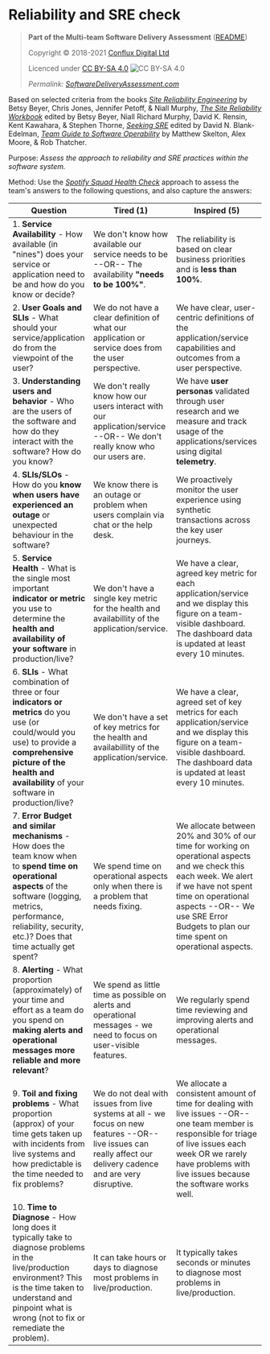 # Reliability and SRE check

> **Part of the Multi-team Software Delivery Assessment** ([README](README.md))
> 
> Copyright © 2018-2021 [Conflux Digital Ltd](https://confluxdigital.net/)
> 
> Licenced under [CC BY-SA 4.0](https://creativecommons.org/licenses/by-sa/4.0/) ![CC BY-SA 4.0](https://licensebuttons.net/l/by-sa/3.0/88x31.png)
>
> _Permalink: [SoftwareDeliveryAssessment.com](http://SoftwareDeliveryAssessment.com/)_ 

Based on selected criteria from the books [_Site Reliability Engineering_](https://sre.google/sre-book/table-of-contents/) by Betsy Beyer, Chris Jones, Jennifer Petoff, & Niall Murphy, [_The Site Reliability Workbook_](https://sre.google/workbook/table-of-contents/) edited by Betsy Beyer, Niall Richard Murphy, David K. Rensin, Kent Kawahara, & Stephen Thorne, [_Seeking SRE_](https://www.oreilly.com/library/view/seeking-sre/9781491978856/) edited by David N. Blank-Edelman, [_Team Guide to Software Operability_](http://operabilitybook.com/) by Matthew Skelton, Alex Moore, & Rob Thatcher.

Purpose: *Assess the approach to reliability and SRE practices within the software system.* 

Method: Use the [*Spotify Squad Health Check*](https://labs.spotify.com/2014/09/16/squad-health-check-model/) approach to assess the team's answers to the following questions, and also capture the answers:

| **Question**                                                                                                                                                                           | **Tired (1)**                                                                    | **Inspired (5)**                                                                                                                                                                                                                     |
| -------------------------------------------------------------------------------------------------------------------------------------------------------------------------------------- | -------------------------------------------------------------------------------- | ------------------------------------------------------------------------------------------------------------------------------------------------------------------------------------------------------------------------------------ |
| 1\. **Service Availability** - How available (in "nines") does your service or application need to be and how do you know or decide?                                                                    | We don't know how available our service needs to be --OR-- The availability **"needs to be 100%"**.                           | The reliability is based on clear business priorities and is **less than 100%**.                                                                                                                                                 |
| 2\. **User Goals and SLIs** - What should your service/application do from the viewpoint of the user?                                                                | We do not have a clear definition of what our application or service does from the user perspective.                           | We have clear, user-centric definitions of the application/service capabilities and outcomes from a user perspective.                                                                                                                                                 |
| 3\. **Understanding users and behavior** - Who are the users of the software and how do they interact with the software? How do you know?                                                                                   | We don't really know how our users interact with our application/service --OR-- We don't really know who our users are.                                         | We have **user personas** validated through user research and we measure and track usage of the applications/services using digital **telemetry**.                                                                                                                                                                                  |
| 4\. **SLIs/SLOs** - How do you **know when users have experienced an outage** or unexpected behaviour in the software?                                                    | We know there is an outage or problem when users complain via chat or the help desk.                                      | We proactively monitor the user experience using synthetic transactions across the key user journeys.                                                                                                                                                                                         |
| 5\. **Service Health** - What is the single most important **indicator or metric** you use to determine the **health and availability of your software** in production/live?                                                          | We don't have a single key metric for the health and availabillity of the application/service.                   | We have a clear, agreed key metric for each application/service and we display this figure on a team-visible dashboard. The dashboard data is updated at least every 10 minutes.                                                                                                                                                                |
| 6\. **SLIs** - What combination of three or four **indicators or metrics** do you use (or could/would you use) to provide a **comprehensive picture of the health and availability** of your software in production/live?                                                       | We don't have a set of key metrics for the health and availabillity of the application/service.                                | We have a clear, agreed set of key metrics for each application/service and we display this figure on a team-visible dashboard. The dashboard data is updated at least every 10 minutes.                                                                                                                               |
| 7\. **Error Budget and similar mechanisms** - How does the team know when to **spend time on operational aspects** of the software (logging, metrics, performance, reliability, security, etc.)? Does that time actually get spent?                                                    | We spend time on operational aspects only when there is a problem that needs fixing.                                     | We allocate between 20% and 30% of our time for working on operational aspects and we check this each week. We alert if we have not spent time on operational aspects --OR-- We use SRE Error Budgets to plan our time spent on operational aspects.                                                                              |
| 8\. **Alerting** - What proportion (approximately) of your time and effort as a team do you spend on **making alerts and operational messages more reliable and more relevant**?                                                                                       | We spend as little time as possible on alerts and operational messages - we need to focus on user-visible features.                                | We regularly spend time reviewing and improving alerts and operational messages.                                                                                                                                                      |
| 9\. **Toil and fixing problems** - What proportion (approx) of your time gets taken up with incidents from live systems and how predictable is the time needed to fix problems?                                    | We do not deal with issues from live systems at all - we focus on new features --OR-- live issues can really affect our delivery cadence and are very disruptive.                     | We allocate a consistent amount of time for dealing with live issues --OR-- one team member is responsible for triage of live issues each week OR we rarely have problems with live issues because the software works well. | 
| 10\. **Time to Diagnose** - How long does it typically take to diagnose problems in the live/production environment? This is the time taken to understand and pinpoint what is wrong (not to fix or remediate the problem).                                    | It can take hours or days to diagnose most problems in live/production.                     | It typically takes seconds or minutes to diagnose most problems in live/production. | 


